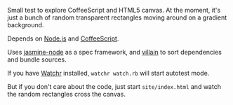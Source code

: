Small test to explore CoffeeScript and HTML5 canvas. At the moment, it's just a bunch of random transparent rectangles moving around on a gradient background.

Depends on [Node.js](http://nodejs.org/) and [CoffeeScript](http://jashkenas.github.com/coffee-script/).

Uses [jasmine-node](https://github.com/mhevery/jasmine-node) as a spec framework, and [villain](https://github.com/stephank/villain) to sort dependencies and bundle sources.

If you have [Watchr](https://github.com/mynyml/watchr) installed, `watchr watch.rb` will start autotest mode.

But if you don't care about the code, just start `site/index.html` and watch the random rectangles cross the canvas.
